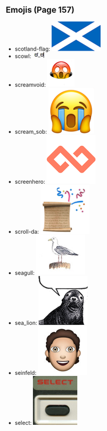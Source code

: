 
## Emojis (Page 157)

* scotland-flag: ![scotland-flag](output/scotland-flag.png)
* scowl: ![scowl](output/scowl.jpg)
* screamvoid: ![screamvoid](output/screamvoid.png)
* scream_sob: ![scream_sob](output/scream_sob.png)
* screenhero: ![screenhero](output/screenhero.png)
* scroll-da: ![scroll-da](output/scroll-da.png)
* seagull: ![seagull](output/seagull.jpg)
* sea_lion: ![sea_lion](output/sea_lion.png)
* seinfeld: ![seinfeld](output/seinfeld.jpg)
* select: ![select](output/select.jpg)
